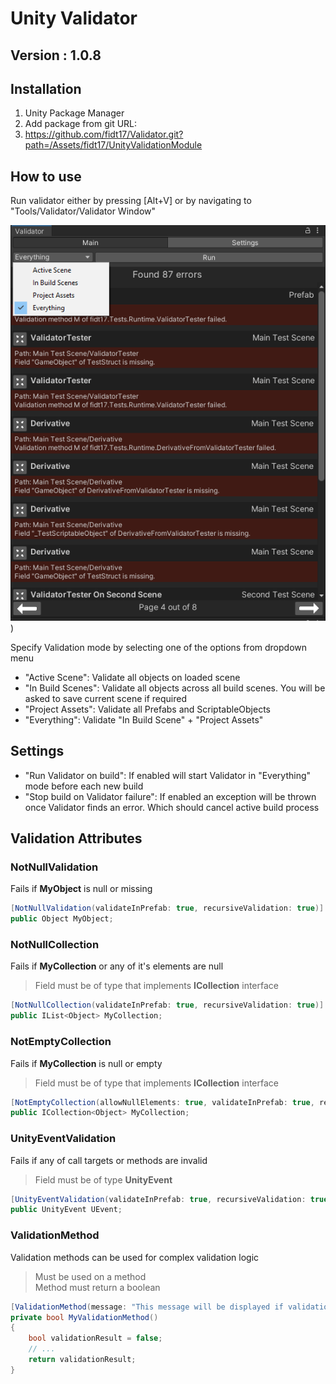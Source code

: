 # Unity Validator
## Version : 1.0.8

## Installation
1) Unity Package Manager
2) Add package from git URL:
3) https://github.com/fidt17/Validator.git?path=/Assets/fidt17/UnityValidationModule

## How to use

Run validator either by pressing [Alt+V] or by navigating to "Tools/Validator/Validator Window"

![](Screenshots/Validator%20Window%20Screenshot%20Main.png?raw=true))

Specify Validation mode by selecting one of the options from dropdown menu
- "Active Scene": Validate all objects on loaded scene
- "In Build Scenes": Validate all objects across all build scenes. You will be asked to save current scene if required
- "Project Assets": Validate all Prefabs and ScriptableObjects
- "Everything": Validate "In Build Scene" + "Project Assets"

## Settings

- "Run Validator on build":  If enabled will start Validator in "Everything" mode before each new build
- "Stop build on Validator failure":  If enabled an exception will be thrown once Validator finds an error. Which should cancel active build process

## Validation Attributes

### NotNullValidation
  Fails if <b>MyObject</b> is null or missing
  ```csharp
  [NotNullValidation(validateInPrefab: true, recursiveValidation: true)]
  public Object MyObject;
  ```
  
### NotNullCollection
  Fails if <b>MyCollection</b> or any of it's elements are null
  > Field must be of type that implements <b>ICollection</b> interface
  ```csharp
  [NotNullCollection(validateInPrefab: true, recursiveValidation: true)]
  public IList<Object> MyCollection;
  ```
  
### NotEmptyCollection
  Fails if <b>MyCollection</b> is null or empty
  > Field must be of type that implements <b>ICollection</b> interface
  ```csharp
  [NotEmptyCollection(allowNullElements: true, validateInPrefab: true, recursiveValidation: true)]
  public ICollection<Object> MyCollection;
  ```
  
### UnityEventValidation
  Fails if any of call targets or methods are invalid
  > Field must be of type <b>UnityEvent</b>
  ```csharp
  [UnityEventValidation(validateInPrefab: true, recursiveValidation: true)]
  public UnityEvent UEvent;
  ```

### ValidationMethod
  Validation methods can be used for complex validation logic
  > Must be used on a method
  > <br> Method must return a boolean
  ```csharp
  [ValidationMethod(message: "This message will be displayed if validation fails.")]
  private bool MyValidationMethod()
  {
      bool validationResult = false;
      // ...
      return validationResult;
  }
  ```

